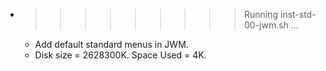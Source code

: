 * >>>>>>>>> Running inst-std-00-jwm.sh ...
  * Add default standard menus in JWM.
  * Disk size = 2628300K. Space Used = 4K.
